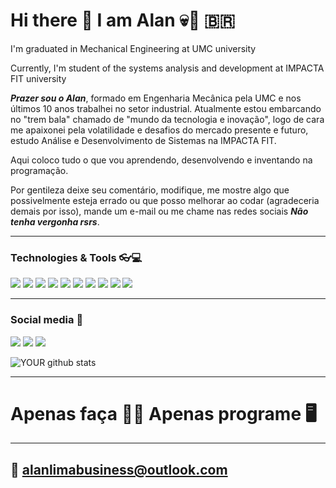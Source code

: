 # Hi there 👋 I am Alan 💀🤘 🇧🇷

<p>I'm graduated in Mechanical Engineering at UMC university 
<p>Currently, I'm student of the systems analysis and development at IMPACTA FIT university

 _***Prazer sou o Alan***_, formado em Engenharia Mecânica pela UMC e nos últimos 10 anos trabalhei no setor industrial. Atualmente estou embarcando no "trem bala" chamado de "mundo da tecnologia e inovação", logo de cara me apaixonei pela volatilidade e desafios do mercado presente e futuro, estudo Análise e Desenvolvimento de Sistemas na IMPACTA FIT.
<p>Aqui coloco tudo o que vou aprendendo, desenvolvendo e inventando na programação. 

Por gentileza deixe seu comentário, modifique, me mostre algo que possivelmente esteja errado ou que posso melhorar ao codar (agradeceria demais por isso), mande um e-mail ou me chame nas redes sociais ***Não tenha vergonha rsrs***.

---
 ### Technologies & Tools 👓💻
  ![](https://img.shields.io/badge/Python-FFD43B?style=for-the-badge&logo=python&logoColor=darkgreen)
  ![](https://img.shields.io/badge/pycharm-143?style=for-the-badge&logo=pycharm&logoColor=black&color=black&labelColor=green)
  ![](https://img.shields.io/badge/HTML5-E34F26?style=for-the-badge&logo=html5&logoColor=white)
  ![](https://img.shields.io/badge/CSS3-1572B6?style=for-the-badge&logo=css3&logoColor=white)
  ![](https://img.shields.io/badge/MySQL-00000F?style=for-the-badge&logo=mysql&logoColor=white)
  ![](https://img.shields.io/badge/SAP-0FAAFF?style=for-the-badge&logo=sap&logoColor=white)
  ![](https://img.shields.io/badge/sublime_text-%23575757.svg?&style=for-the-badge&logo=sublime-text&logoColor=important)
  ![](https://img.shields.io/badge/Microsoft_Excel-217346?style=for-the-badge&logo=microsoft-excel&logoColor=white)
  ![](https://img.shields.io/badge/Microsoft_Word-2B579A?style=for-the-badge&logo=microsoft-word&logoColor=white)
  ![](https://img.shields.io/badge/Microsoft_PowerPoint-B7472A?style=for-the-badge&logo=microsoft-powerpoint&logoColor=white)
  
---
 ### Social media 👀
 [<img src = "https://img.shields.io/badge/instagram-%23E4405F.svg?&style=for-the-badge&logo=instagram&logoColor=white">](https://www.instagram.com/alaanlimaa/?hl=pt-br)
 [<img src="https://img.shields.io/badge/linkedin-%230077B5.svg?&style=for-the-badge&logo=linkedin&logoColor=white" />](https://www.linkedin.com/in/alaanlimaa/)
 [<img src = "https://img.shields.io/badge/facebook-%231877F2.svg?&style=for-the-badge&logo=facebook&logoColor=white">](https://www.facebook.com/alan.lima.96199)
 
![YOUR github stats](https://github-readme-stats.vercel.app/api?username=alaanlimaa)

---
 # Apenas faça 🏃‍♂️ Apenas programe 🖥️
---
## 📧 alanlimabusiness@outlook.com


